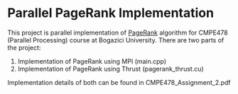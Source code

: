 # Parallel PageRank Implementation

This project is parallel implementation of [PageRank](http://infolab.stanford.edu/~backrub/google.html) algorithm for CMPE478 (Parallel Processing) course at Bogazici University. There are two parts of the project:
1. Implementation of PageRank using MPI (main.cpp)
2. Implementation of PageRank using Thrust (pagerank_thrust.cu)

Implementation details of both can be found in CMPE478_Assignment_2.pdf
